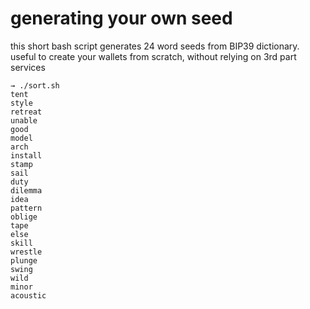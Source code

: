 # generating your own seed
this short bash script generates 24 word seeds from BIP39 dictionary. <br>
useful to create your wallets from scratch, without relying on 3rd part services 
<br>
 ```
→ ./sort.sh
tent
style
retreat
unable
good
model
arch
install
stamp
sail
duty
dilemma
idea
pattern
oblige
tape
else
skill
wrestle
plunge
swing
wild
minor
acoustic
```